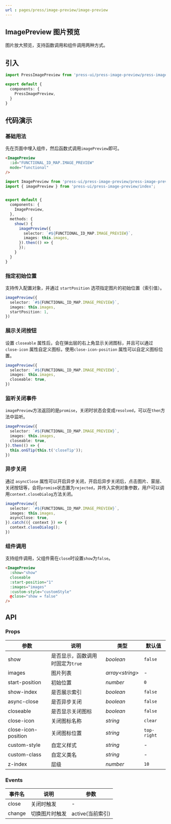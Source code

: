 ```yaml
---
url : pages/press/image-preview/image-preview
---
```


## ImagePreview 图片预览

图片放大预览，支持函数调用和组件调用两种方式。


## 引入

```ts
import PressImagePreview from 'press-ui/press-image-preview/press-image-preview';

export default {
  components: {
    PressImagePreview,
  }
}
```

## 代码演示

### 基础用法

先在页面中埋入组件，然后函数式调用`imagePreview`即可。


```html
<ImagePreview
  :id="FUNCTIONAL_ID_MAP.IMAGE_PREVIEW"
  mode="functional"
/>
```

```ts
import ImagePreview from 'press-ui/press-image-preview/press-image-preview.vue';
import { imagePreview } from 'press-ui/press-image-preview/index';


export default {
  components: {
    ImagePreview,
  },
  methods: {
    show() {
      imagePreview({
        selector: `#${FUNCTIONAL_ID_MAP.IMAGE_PREVIEW}`,
        images: this.images,
      }).then(() => {
      });
    }
  }
}
```

### 指定初始位置

支持传入配置对象，并通过 `startPosition` 选项指定图片的初始位置（索引值）。

```ts
imagePreview({
  selector: `#${FUNCTIONAL_ID_MAP.IMAGE_PREVIEW}`,
  images: this.images,
  startPosition: 1,
})
```

### 展示关闭按钮

设置 `closeable` 属性后，会在弹出层的右上角显示关闭图标，并且可以通过 `close-icon` 属性自定义图标，使用`close-icon-position` 属性可以自定义图标位置。


```ts
imagePreview({
  selector: `#${FUNCTIONAL_ID_MAP.IMAGE_PREVIEW}`,
  images: this.images,
  closeable: true,
})
```


### 监听关闭事件

`imagePreview`方法返回的是`promise`，关闭时状态会变成`resolved`，可以在`then`方法中监听。

```ts
imagePreview({
  selector: `#${FUNCTIONAL_ID_MAP.IMAGE_PREVIEW}`,
  images: this.images,
  closeable: true,
}).then(() => {
  this.onGTip(this.t('closeTip'));
})
```


### 异步关闭

通过 `asyncClose` 属性可以开启异步关闭，开启后异步关闭后，点击图片、蒙层、关闭按钮等，会将`promise`状态置为`rejected`，并传入实例对象参数，用户可以调用`context.closeDialog`方法关闭。


```ts
imagePreview({
  selector: `#${FUNCTIONAL_ID_MAP.IMAGE_PREVIEW}`,
  images: this.images,
  asyncClose: true,
}).catch(({ context }) => {
  context.closeDialog();
})
```

### 组件调用

支持组件调用，父组件需在`close`时设置`show`为`false`。

```html
<ImagePreview
  :show="show"
  closeable
  :start-position="1"
  :images="images"
  :custom-style="customStyle"
  @close="show = false"
/>
```



## API

### Props


| 参数                | 说明                             | 类型             | 默认值      |
| ------------------- | -------------------------------- | ---------------- | ----------- |
| show                | 是否显示，函数调用时固定为`true` | _boolean_        | `false`     |
| images              | 图片列表                         | _array<string\>_ | -           |
| start-position      | 初始位置                         | _number_         | `0`         |
| show-index          | 是否展示索引                     | _boolean_        | `false`     |
| async-close         | 是否异步关闭                     | _boolean_        | `false`     |
| closeable           | 是否显示关闭图标                 | _boolean_        | `false`     |
| close-icon          | 关闭图标名称                     | _string_         | `clear`     |
| close-icon-position | 关闭图标位置                     | _string_         | `top-right` |
| custom-style        | 自定义样式                       | _string_         | -           |
| custom-class        | 自定义类名                       | _string_         | -           |
| z-index             | 层级                             | _number_         | `10`        |

### Events

| 事件名 | 说明           | 参数             |
| ------ | -------------- | ---------------- |
| close  | 关闭时触发     | -                |
| change | 切换图片时触发 | active(当前索引) |

